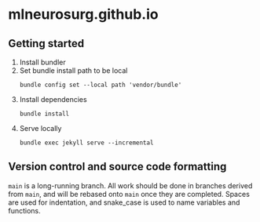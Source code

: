 # mlneurosurg.github.io

## Getting started
1. Install bundler
2. Set bundle install path to be local
   ```console
   bundle config set --local path 'vendor/bundle'
   ```
2. Install dependencies
   ```console
   bundle install
   ```
4. Serve locally
   ```console
   bundle exec jekyll serve --incremental
   ```

## Version control and source code formatting
`main` is a long-running branch. All work should be done in branches derived
from `main`, and will be rebased onto `main` once they are completed.
Spaces are used for indentation, and snake\_case is used to name variables
and functions.

